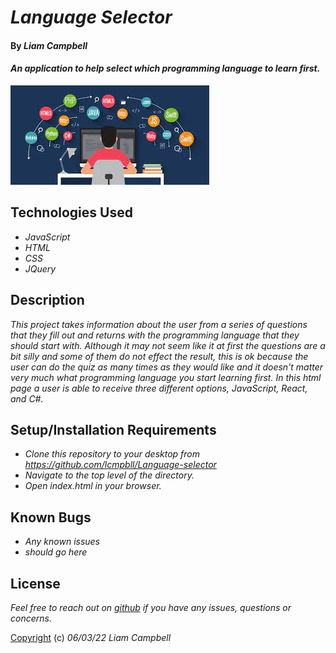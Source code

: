 # _Language Selector_

#### By _**Liam Campbell**_

#### _An application to help select which programming language to learn first._

![An image of a person sitting in front of a computer](img/lang.jpeg)

## Technologies Used

* _JavaScript_
* _HTML_
* _CSS_
* _JQuery_

## Description

_This project takes information about the user from a series of questions that they fill out and returns with the programming language that they should start with. Although it may not seem like it at first the questions are a bit silly and some of them do not effect the result, this is ok because the user can do the quiz as many times as they would like and it doesn't matter very much what programming language you start learning first. In this html page a user is able to receive three different options, JavaScript, React, and C#._

## Setup/Installation Requirements

* _Clone this repository to your desktop from https://github.com/lcmpbll/Language-selector_
* _Navigate to the top level of the directory._
* _Open index.html in your browser._



## Known Bugs

* _Any known issues_
* _should go here_

## License

_Feel free to reach out on [github](https://github.com/lcmpbll) if you have any issues, questions or concerns._

[Copyright](LICENSE) (c) _06/03/22_ _Liam Campbell_
